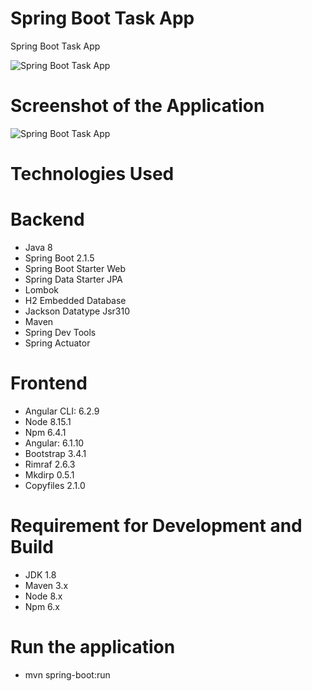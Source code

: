 # Spring Boot Task App
Spring Boot Task App


![Spring Boot Task App](https://fiverr-res.cloudinary.com/images/t_main1,q_auto,f_auto/gigs/126237016/original/54c821a4b90160e1255bd0d5c42f4cab5a1fdd8a/do-project-in-spring-boot-and-angular.png "Spring Boot Task App")

# Screenshot of the Application

![Spring Boot Task App](https://i.hizliresim.com/p5vPEz.png "app.png")


# Technologies Used

# Backend

- Java 8
- Spring Boot 2.1.5
- Spring Boot Starter Web
- Spring Data Starter JPA
- Lombok
- H2 Embedded Database
- Jackson Datatype Jsr310
- Maven
- Spring Dev Tools
- Spring Actuator

# Frontend

- Angular CLI: 6.2.9
- Node 8.15.1
- Npm 6.4.1
- Angular: 6.1.10
- Bootstrap 3.4.1
- Rimraf 2.6.3
- Mkdirp 0.5.1
- Copyfiles 2.1.0

# Requirement for Development and Build
- JDK 1.8
- Maven 3.x
- Node 8.x 
- Npm 6.x


# Run the application

- mvn spring-boot:run